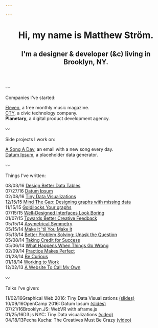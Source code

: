 ```yaml
---

---
```


<header class="l--mar-btm-m">
    <h1 class="t--size-l t--family-serif t--leading-small t--tracking-tight t--weight-bold">
Hi, my name is Matthew Ström.
    </h1>
    <h2>
I'm a designer &amp; developer (&amp;c) living in Brooklyn, NY.
    </h2>
</header>

〰

Companies I've started:

[Eleven](/companies/eleven), a free monthly music magazine.<br/>
[CTY](/companies/cty), a civic technology company.<br/>
**Planetary,** a digital product development agency.<br/>

〰

Side projects I work on:

<a href="http://asongaday.co">A Song A Day</a>, an email with a new song every day.<br/>
<a href="http://datumipsum.com">Datum Ipsum</a>, a placeholder data generator.<br/>

〰

Things I've written:

<span class="c--gray l--mar-right-s">08/03/16</span> [Design Better Data Tables](/writing/tables)<br/>
<span class="c--gray l--mar-right-s">07/27/16</span> [Datum Ipsum](/writing/datum-ipsum)<br/>
<span class="c--gray l--mar-right-s">02/08/16</span> [Tiny Data Visualizations](/writing/tiny-data-viz)<br/>
<span class="c--gray l--mar-right-s">12/15/15</span> [Mind The Gap: Designing graphs with missing data](/writing/gap)<br/>
<span class="c--gray l--mar-right-s">11/15/15</span> [Goldilocks Your graphs](/writing/goldilocks)<br/>
<span class="c--gray l--mar-right-s">07/15/15</span> [Well-Designed Interfaces Look Boring](/writing/boring)<br/>
<span class="c--gray l--mar-right-s">01/07/15</span> [Towards Better Creative Feedback](/writing/feedback)<br/>
<span class="c--gray l--mar-right-s">05/15/14</span> [Asymetrical Symmetry](/writing/go)<br/>
<span class="c--gray l--mar-right-s">05/15/14</span> [Make It 'til You Make it](/writing/make-it)<br/>
<span class="c--gray l--mar-right-s">05/13/14</span> [Better Problem Solving: Unask the Question](/writing/unask)<br/>
<span class="c--gray l--mar-right-s">05/08/14</span> [Taking Credit for Success](/writing/success)<br/>
<span class="c--gray l--mar-right-s">05/06/14</span> [What Happens When Things Go Wrong](/writing/wrong)<br/>
<span class="c--gray l--mar-right-s">02/09/14</span> [Practice Makes Perfect](/writing/practice)<br/>
<span class="c--gray l--mar-right-s">01/28/14</span> [Be Curious](/writing/curiosity)<br/>
<span class="c--gray l--mar-right-s">01/18/14</span> [Working to Work](/writing/working)<br/>
<span class="c--gray l--mar-right-s">12/02/13</span> [A Website To Call My Own](/writing/website)<br/>


〰

Talks I've given:

<span class="c--gray l--mar-right-s">11/02/16</span>Graphical Web 2016: Tiny Data Visualizations <a href="slides.com/matthewstrom/tinycharts">(slides)</a><br/>
<span class="c--gray l--mar-right-s">10/09/16</span>OpenCamp 2016: Datum Ipsum <a href="http://slides.com/matthewstrom/datumipsum">(slides)</a><br/>
<span class="c--gray l--mar-right-s">07/21/16</span>Brooklyn.JS: WebVR with aframe.js<br/>
<span class="c--gray l--mar-right-s">01/25/16</span>D3.js NYC: Tiny Data visualizations <a href="https://www.youtube.com/watch?v=Gtlb8VIszrU">(video)</a><br/>
<span class="c--gray l--mar-right-s">04/18/13</span>Pecha Kucha: The Creatives Must Be Crazy <a href="https://www.youtube.com/watch?v=xpb_0Tadu6g">(video)</a><br/>

